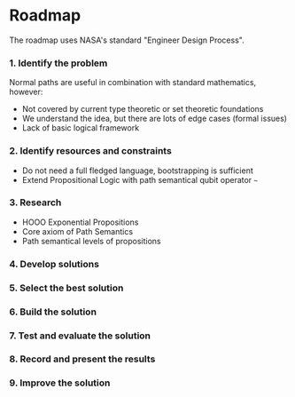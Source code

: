 # Roadmap

The roadmap uses NASA's standard "Engineer Design Process".

### 1. Identify the problem

Normal paths are useful in combination with standard mathematics, however:

- Not covered by current type theoretic or set theoretic foundations
- We understand the idea, but there are lots of edge cases (formal issues)
- Lack of basic logical framework

### 2. Identify resources and constraints

- Do not need a full fledged language, bootstrapping is sufficient
- Extend Propositional Logic with path semantical qubit operator `~`

### 3. Research

- HOOO Exponential Propositions
- Core axiom of Path Semantics
- Path semantical levels of propositions

### 4. Develop solutions

### 5. Select the best solution

### 6. Build the solution

### 7. Test and evaluate the solution

### 8. Record and present the results

### 9. Improve the solution

